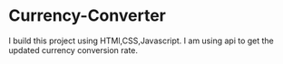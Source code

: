 # Currency-Converter
I build this project using HTMl,CSS,Javascript.
I am using api to get the updated currency conversion rate.
